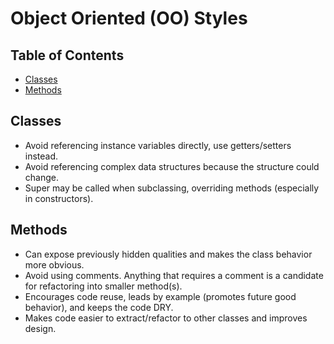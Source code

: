 # Object Oriented (OO) Styles

<!-- Tocer[start]: Auto-generated, don't remove. -->

## Table of Contents

  - [Classes](#classes)
  - [Methods](#methods)

<!-- Tocer[finish]: Auto-generated, don't remove. -->

## Classes

- Avoid referencing instance variables directly, use getters/setters instead.
- Avoid referencing complex data structures because the structure could change.
- Super may be called when subclassing, overriding methods (especially in constructors).

## Methods

- Can expose previously hidden qualities and makes the class behavior more obvious.
- Avoid using comments. Anything that requires a comment is a candidate for refactoring into smaller
  method(s).
- Encourages code reuse, leads by example (promotes future good behavior), and keeps the code DRY.
- Makes code easier to extract/refactor to other classes and improves design.
